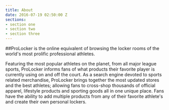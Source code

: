 ```yaml
---
title: About
date: 2016-07-19 02:50:00 Z
sections:
- section one
- section two
- section three
---
```


##ProLocker is the online equivalent of browsing the locker rooms of the world's most prolific professional athletes. 

Featuring the most popular athletes on the planet, from all major league sports, ProLocker informs fans of what products their favorite player is currently using on and off the court. As a search engine devoted to sports related merchandise, ProLocker brings together the most updated stores and the best athletes; allowing fans to cross-shop thousands of official apparel, lifestyle products and sporting goods all in one unique place. Fans have the ability to add multiple products from any of their favorite athlete's and create their own personal lockers.